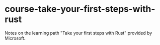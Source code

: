 # course-take-your-first-steps-with-rust
Notes on the learning path "Take your first steps with Rust" provided by Microsoft.
